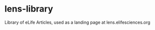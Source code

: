 lens-library
============

Library of eLife Articles, used as a landing page at lens.elifesciences.org
